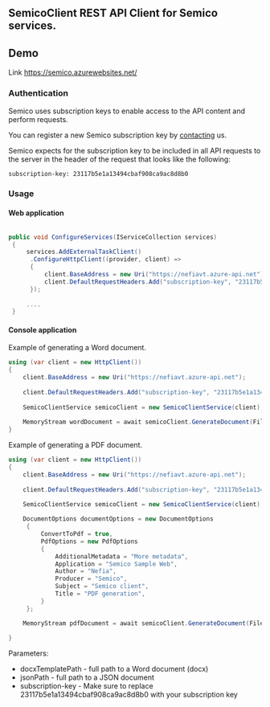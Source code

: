 ## SemicoClient REST API Client for Semico services.

## Demo 
Link https://semico.azurewebsites.net/


### Authentication

Semico uses subscription keys to enable access to the API content and perform requests.

You can register a new Semico subscription key by [contacting](https://semico.azurewebsites.net/Contact) us.

Semico expects for the subscription key to be included in all API requests to the server in the header of the request that looks like the following:

`subscription-key: 23117b5e1a13494cbaf908ca9ac8d8b0`

### Usage

#### Web application

```c#

public void ConfigureServices(IServiceCollection services)
 {
     services.AddExternalTaskClient()
      .ConfigureHttpClient((provider, client) =>
      {
          client.BaseAddress = new Uri("https://nefiavt.azure-api.net");
          client.DefaultRequestHeaders.Add("subscription-key", "23117b5e1a13494cbaf908ca9ac8d8b0");
      });
     
     ....
 }

```

#### Console application

Example of generating a Word document.
```c#
using (var client = new HttpClient())
{
    client.BaseAddress = new Uri("https://nefiavt.azure-api.net");
    
    client.DefaultRequestHeaders.Add("subscription-key", "23117b5e1a13494cbaf908ca9ac8d8b0");
    
    SemicoClientService semicoClient = new SemicoClientService(client);
    
    MemoryStream wordDocument = await semicoClient.GenerateDocument(File.ReadAllBytes(docxTemplatePath), File.ReadAllBytes(jsonPath));
}

```

Example of generating a  PDF document.
```c#
using (var client = new HttpClient())
{
    client.BaseAddress = new Uri("https://nefiavt.azure-api.net");
    
    client.DefaultRequestHeaders.Add("subscription-key", "23117b5e1a13494cbaf908ca9ac8d8b0");
    
    SemicoClientService semicoClient = new SemicoClientService(client);    

    DocumentOptions documentOptions = new DocumentOptions
     {
         ConvertToPdf = true,
         PdfOptions = new PdfOptions
         {
             AdditionalMetadata = "More metadata",
             Application = "Semico Sample Web",
             Author = "Nefia",
             Producer = "Semico",
             Subject = "Semico client",
             Title = "PDF generation",
         }
     };

    MemoryStream pdfDocument = await semicoClient.GenerateDocument(File.ReadAllBytes(docxTemplatePath), File.ReadAllBytes(jsonPath),  documentOptions);
 
}

```

Parameters:
* docxTemplatePath - full path to a Word document (docx)
* jsonPath - full path to a JSON document
* subscription-key - Make sure to replace 23117b5e1a13494cbaf908ca9ac8d8b0 with your subscription key